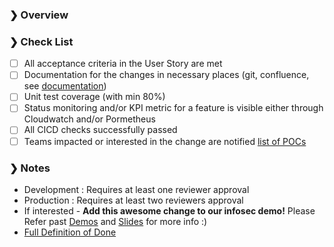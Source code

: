 ### ❯ Overview


### ❯ Check List

- [ ] All acceptance criteria in the User Story are met
- [ ] Documentation for the changes in necessary places (git, confluence, see [documentation](#documentation))
- [ ] Unit test coverage (with min 80%)
- [ ] Status monitoring and/or KPI metric for a feature is visible either through Cloudwatch and/or Pormetheus
- [ ] All CICD checks successfully passed
- [ ] Teams impacted or interested in the change are notified [list of POCs](https://confluence.godaddy.com/display/ITSecurity/Oncall+Run+book)

### ❯ Notes
- Development : Requires at least one reviewer approval
- Production : Requires at least two reviewers approval
- If interested - **Add this awesome change to our infosec demo!** Please Refer past [Demos](https://secureservernet.sharepoint.com/:f:/r/sites/InfoSecTeam/Shared%20Documents/General/InfoSec%20Demo%20Days/Demo%20Recordings?csf=1&web=1&e=DuE94r) and [Slides](https://secureservernet.sharepoint.com/:f:/r/sites/InfoSecTeam/Shared%20Documents/General/InfoSec%20Demo%20Days/Demo%20Decks?csf=1&web=1&e=04ibk8) for more info :)
- [Full Definition of Done](https://github.com/gdcorp-infosec/product-security-guidelines/blob/main/docs/definition-of-done.md#documentation)

